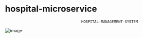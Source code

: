 # hospital-microservice
                                       HOSPITAL-MANAGEMENT-SYSTEM

![image](https://github.com/ranjeet-sys1/hospital-microservice/assets/67108038/8e5aa277-7f33-492e-aacd-437c79ec9aef)
